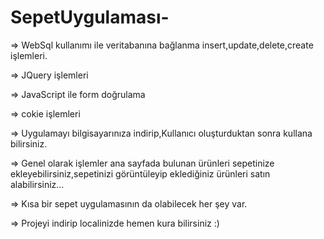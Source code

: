 # SepetUygulaması-

=> WebSql kullanımı ile veritabanına bağlanma insert,update,delete,create işlemleri.

=> JQuery işlemleri

=> JavaScript ile form doğrulama 

=> cokie işlemleri

=> Uygulamayı bilgisayarınıza indirip,Kullanıcı oluşturduktan sonra kullana bilirsiniz.

=> Genel olarak işlemler ana sayfada bulunan ürünleri sepetinize ekleyebilirsiniz,sepetinizi görüntüleyip eklediğiniz ürünleri 
    satın alabilirsiniz...
    
    
=> Kısa bir sepet uygulamasının da olabilecek her şey var.    


=> Projeyi indirip localinizde hemen kura bilirsiniz :)
